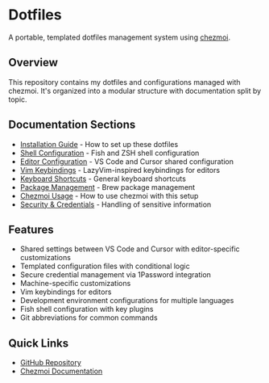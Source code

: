 # Dotfiles

A portable, templated dotfiles management system using [chezmoi](https://www.chezmoi.io/).

## Overview

This repository contains my dotfiles and configurations managed with chezmoi. It's organized into a modular structure with documentation split by topic.

## Documentation Sections

- [Installation Guide](installation.md) - How to set up these dotfiles
- [Shell Configuration](shell-config.md) - Fish and ZSH shell configuration
- [Editor Configuration](editor-config.md) - VS Code and Cursor shared configuration
- [Vim Keybindings](vim-mappings.md) - LazyVim-inspired keybindings for editors
- [Keyboard Shortcuts](keyboard-shortcuts.md) - General keyboard shortcuts
- [Package Management](package-management.md) - Brew package management
- [Chezmoi Usage](chezmoi-usage.md) - How to use chezmoi with this setup
- [Security & Credentials](security.md) - Handling of sensitive information

## Features

- Shared settings between VS Code and Cursor with editor-specific customizations
- Templated configuration files with conditional logic
- Secure credential management via 1Password integration
- Machine-specific customizations
- Vim keybindings for editors
- Development environment configurations for multiple languages
- Fish shell configuration with key plugins
- Git abbreviations for common commands

## Quick Links

- [GitHub Repository](https://github.com/mikecfisher/dotfiles)
- [Chezmoi Documentation](https://www.chezmoi.io/user-guide/command-overview/)